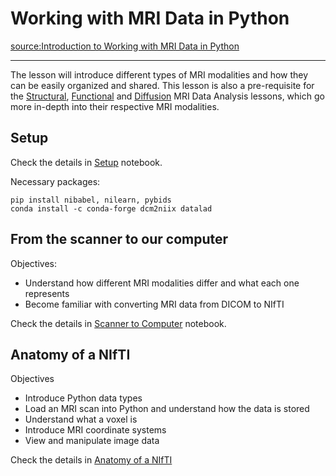 # Working with MRI Data in Python
 
[source:Introduction to Working with MRI Data in Python](https://carpentries-incubator.github.io/SDC-BIDS-IntroMRI/index.html)

---

The lesson will introduce different types of MRI modalities and how they can be easily organized and shared. This lesson is also a pre-requisite for the [Structural](https://carpentries-incubator.github.io/SDC-BIDS-sMRI), [Functional](https://carpentries-incubator.github.io/SDC-BIDS-fMRI) and [Diffusion](https://carpentries-incubator.github.io/SDC-BIDS-dMRI) MRI Data Analysis lessons, which go more in-depth into their respective MRI modalities.

## Setup

Check the details in [Setup](0-Setup.ipynb) notebook.

Necessary packages:

```
pip install nibabel, nilearn, pybids
conda install -c conda-forge dcm2niix datalad
```

## From the scanner to our computer

Objectives:
* Understand how different MRI modalities differ and what each one represents
* Become familiar with converting MRI data from DICOM to NIfTI

Check the details in [Scanner to Computer](1-Scanner_to_computer.ipynb) notebook.

## Anatomy of a NIfTI

Objectives
* Introduce Python data types
* Load an MRI scan into Python and understand how the data is stored
* Understand what a voxel is
* Introduce MRI coordinate systems
* View and manipulate image data

Check the details in [Anatomy of a NIfTI](2-Anatomy_of_a_NIfTI.ipynb)
